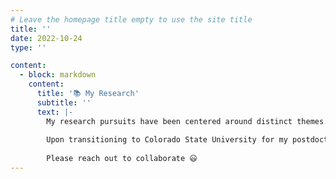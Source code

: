 ```yaml
---
# Leave the homepage title empty to use the site title
title: ''
date: 2022-10-24
type: ''

content:
  - block: markdown
    content:
      title: '📚 My Research'
      subtitle: ''
      text: |-
        My research pursuits have been centered around distinct themes. At the University of Nevada, Reno, I focused on exploring the efficacy of aqueous phase biochar for dehalogenating organic contaminants. Additionally, I delved into the behavior of a novel toxic compound, 6PPD-quinone, at the asphalt-water interface. During my doctoral studies, I developed a strong interest for high-resolution mass spectrometric analysis techniques. Using these techniques I worked on identifying ligands capable of binding with Fe derived from degraded lignin, as well as quinone-containing molecules in aqueous biochar.
        
        Upon transitioning to Colorado State University for my postdoctoral tenure, my current focus is investigating pollutants released from structural fires. My work involves employing both targeted and non-targeted high-resolution mass spectrometric analyses to identify and quantify these pollutants. This research seeks to shed light on the complex chemical landscape arising from such incidents.
        
        Please reach out to collaborate 😃
---
```

